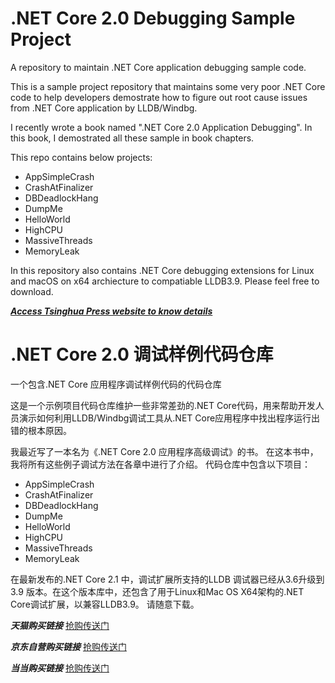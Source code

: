 # .NET Core 2.0 Debugging Sample Project
A repository to maintain .NET Core application debugging sample code.

This is a sample project repository that maintains some very poor .NET Core code to help developers demostrate how to figure out root cause issues from .NET Core application by LLDB/Windbg.

I recently wrote a book named ".NET Core 2.0 Application Debugging". In this book, I demostrated all these sample in book chapters.

This repo contains below projects:

+ AppSimpleCrash
+ CrashAtFinalizer
+ DBDeadlockHang
+ DumpMe
+ HelloWorld
+ HighCPU
+ MassiveThreads
+ MemoryLeak

In this repository also contains .NET Core debugging extensions for Linux and macOS on x64 archiecture to compatiable LLDB3.9. Please feel free to download.

[***Access Tsinghua Press website to know details***](http://www.tup.tsinghua.edu.cn/booksCenter/book_07944401.html)

# .NET Core 2.0 调试样例代码仓库
一个包含.NET Core 应用程序调试样例代码的代码仓库

这是一个示例项目代码仓库维护一些非常差劲的.NET Core代码，用来帮助开发人员演示如何利用LLDB/Windbg调试工具从.NET Core应用程序中找出程序运行出错的根本原因。

我最近写了一本名为《.NET Core 2.0 应用程序高级调试》的书。 在这本书中，我将所有这些例子调试方法在各章中进行了介绍。
代码仓库中包含以下项目：

+ AppSimpleCrash
+ CrashAtFinalizer
+ DBDeadlockHang
+ DumpMe
+ HelloWorld
+ HighCPU
+ MassiveThreads
+ MemoryLeak

在最新发布的.NET Core 2.1 中，调试扩展所支持的LLDB 调试器已经从3.6升级到3.9 版本。在这个版本库中，还包含了用于Linux和Mac OS X64架构的.NET Core调试扩展，以兼容LLDB3.9。 请随意下载。

***天猫购买链接*** [抢购传送门](https://detail.tmall.com/item.htm?spm=a220m.1000858.1000725.6.29126ce2kWgoup&id=576694383814&areaId=110100&user_id=1020536390&cat_id=2&is_b=1&rn=cb8dd6dfc0ccd338bfc0ce60a9daa1af)

***京东自营购买链接*** [抢购传送门](https://item.jd.com/12432128.html)

***当当购买链接*** [抢购传送门](http://product.dangdang.com/25340074.html)
